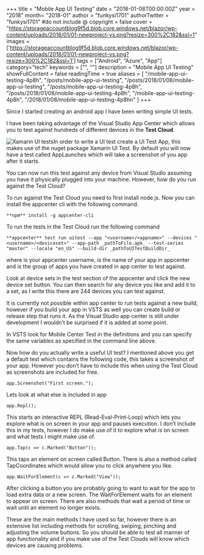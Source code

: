 +++
title = "Mobile App UI Testing"
date = "2018-01-08T00:00:00Z"
year = "2018"
month= "2018-01"
author = "funkysi1701"
authorTwitter = "funkysi1701" #do not include @
copyright = false
cover = "https://storageaccountblog9f5d.blob.core.windows.net/blazor/wp-content/uploads/2018/01/01-newproject-vs.png?resize=300%2C182&ssl=1"
images = ['https://storageaccountblog9f5d.blob.core.windows.net/blazor/wp-content/uploads/2018/01/01-newproject-vs.png?resize=300%2C182&ssl=1']
tags = ["Android", "Azure", "App"]
category="tech"
keywords = ["", ""]
description = "Mobile App UI Testing"
showFullContent = false
readingTime = true
aliases = [
    "/mobile-app-ui-testing-4p8h",
    "/posts/mobile-app-ui-testing",
    "/posts/2018/01/08/mobile-app-ui-testing",
    "/posts/mobile-app-ui-testing-4p8h",
    "/posts/2018/01/08/mobile-app-ui-testing-4p8h",
    "/mobile-app-ui-testing-4p8h",
    "/2018/01/08/mobile-app-ui-testing-4p8hn"
]
+++

Since I started creating an android app I have been writing simple UI tests.

I have been taking advantage of the Visual Studio App Center which allows you to test against hundreds of different devices in the **Test Cloud**.  
  
 ![Xamarin UI tests](https://storageaccountblog9f5d.blob.core.windows.net/blazor/wp-content/uploads/2018/01/01-newproject-vs.png?resize=300%2C182&ssl=1)In order to write a UI test create a UI Test App, this makes use of the nuget package Xamarin UI Test. By default you will now have a test called AppLaunches which will take a screenshot of you app after it starts.

You can now run this test against any device from Visual Studio assuming you have it physically plugged into your machine. However, how do you run against the Test Cloud?

To run against the Test Cloud you need to first install node.js. Now you can install the appcenter cli with the following command.

```
**npm** install -g appcenter-cli
```

To run the tests in the Test Cloud run the following command

```
**appcenter** test run uitest --app "<username>/<appname>" --devices "<username>/<deviceset>" --app-path _pathToFile.apk_ --test-series "master" --locale "en_US" --build-dir _pathToUITestBuildDir_
```

where <username> is your appcenter username, is the name of your app in appcenter and is the group of apps you have created in app center to test against.

Look at device sets in the test section of the appcenter and click the new device set button. You can then search for any device you like and add it to a set, as I write this there are 244 devices you can test against.

It is currently not possible within app center to run tests against a new build, however if you build your app in VSTS as well you can create build or release step that runs it. As the Visual Studio app center is still under development I wouldn’t be surprised if it is added at some point.

In VSTS look for Mobile Center Test in the definitions and you can specify the same variables as specified in the command line above.

Now how do you actually write a useful UI test? I mentioned above you get a default test which contains the following code, this takes a screenshot of your app. However you don’t have to include this when using the Test Cloud as screenshots are included for free.

```
app.Screenshot("First screen.");
```

Lets look at what else is included in app

```
app.Repl();
```

This starts an interactive REPL (Read-Eval-Print-Loop) which lets you explore what is on screen in your app and pauses execution. I don’t include this in my tests, however I do make use of it to explore what is on screen and what tests I might make use of.

```
app.Tap(c => c.Marked("Button"));
```

This taps an element on screen called Button. There is also a method called TapCoordinates which would allow you to click anywhere you like.

```
app.WaitForElement(c => c.Marked("View"));
```

After clicking a button you are probably going to want to wait for the app to load extra data or a new screen. The WaitForElement waits for an element to appear on screen. There are also methods that wait a period of time or wait until an element no longer exists.

These are the main methods I have used so far, however there is an extensive list including methods for scrolling, swiping, pinching and adjusting the volume buttons. So  you should be able to test all manner of app functionality and if you make use of the Test Clouds will know which devices are causing problems.
